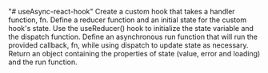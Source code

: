 "# useAsync-react-hook"
Create a custom hook that takes a handler function, fn.
Define a reducer function and an initial state for the custom hook's state.
Use the useReducer() hook to initialize the state variable and the dispatch function.
Define an asynchronous run function that will run the provided callback, fn, while using dispatch to update state as necessary.
Return an object containing the properties of state (value, error and loading) and the run function.
